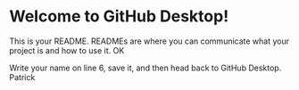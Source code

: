 # Welcome to GitHub Desktop!

This is your README. READMEs are where you can communicate what your project is and how to use it. OK

Write your name on line 6, save it, and then head back to GitHub Desktop.
Patrick
